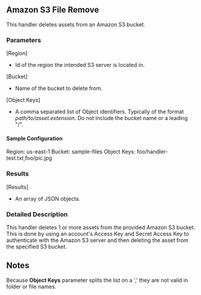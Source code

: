 ## Amazon S3 File Remove
This handler deletes assets from an Amazon S3 bucket.

### Parameters
[Region]
  * Id of the region the intended S3 server is located in.

[Bucket]
  * Name of the bucket to delete from.

[Object Keys]
  * A comma separated list of Object identifiers.  Typically of the format _path/to/asset.extension_. Do not include the bucket name or a leading "/".

#### Sample Configuration
Region:                       us-east-1
Bucket:                       sample-files
Object Keys:                  foo/handler-test.txt,foo/pic.jpg

### Results
[Results]
  * An array of JSON objects.

### Detailed Description
This handler deletes 1 or more assets from the provided Amazon S3 bucket.
This is done by using an account's Access Key and Secret Access Key to 
authenticate with the Amazon S3 server and then deleting the asset from the 
specified S3 bucket.

## Notes
Because **Object Keys** parameter splits the list on a ',' they are not valid in folder or file names.